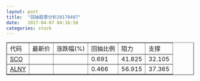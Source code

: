 ```yaml
---
layout: post
title:  "回抽股票分析20170407"
date:   2017-04-07 04:16:58
categories: stock
---
```

<script type="text/javascript">
var stockList = []
stockList.push('gb_sco');
stockList.push('gb_alny');
</script>
<table border="1">
 <tr>
 <td>代码</td>
 <td>最新价</td>
 <td>涨跌幅(%)</td>
 <td>回抽比例</td>
 <td>阻力</td>
 <td>支撑</td>
</tr>
  <tr id="sco">
  <td><a href="http://stock.finance.sina.com.cn/usstock/quotes/SCO.html" target="_blank">SCO</a></td><td></td><td></td><td>0.691</td><td>41.825</td><td>32.105</td></tr>
  <tr id="alny">
  <td><a href="http://stock.finance.sina.com.cn/usstock/quotes/ALNY.html" target="_blank">ALNY</a></td><td></td><td></td><td>0.466</td><td>56.915</td><td>37.365</td></tr>
</table>
